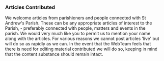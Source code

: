 ### Articles Contributed

We welcome articles from parishioners and people connected with St
Andrew's Parish. These can be any appropriate articles of interest to
the Parish, - preferably connected with people, matters and events in
the parish. We would very much like you to permit us to mention your
name along with the articles. For various reasons we cannot post
articles \'live\' but will do so as rapidly as we can. In the event that
the WebTeam feels that there is need for editing material contributed we
will do so, keeping in mind that the content substance should remain
intact.
